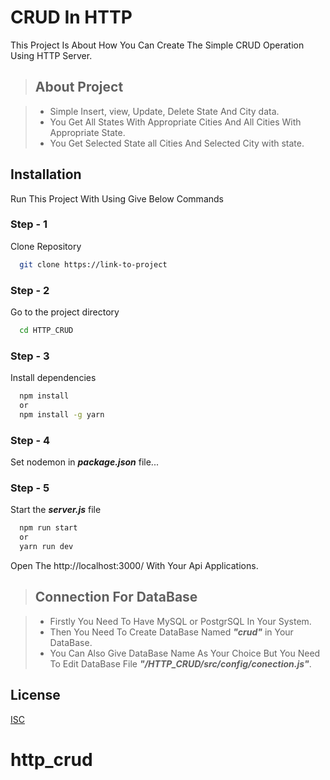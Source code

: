 
# CRUD In HTTP

This Project Is About How You Can Create The Simple CRUD Operation Using HTTP Server.


> ## About Project

> - Simple Insert, view, Update, Delete State And City data.
> - You Get All States With Appropriate Cities And All Cities With Appropriate State.
> - You Get Selected State all Cities And Selected City with state.
## Installation

Run This Project With Using Give Below Commands

### Step - 1

Clone Repository

```bash
  git clone https://link-to-project
```

### Step - 2

Go to the project directory

```bash
  cd HTTP_CRUD
```

### Step - 3

Install dependencies

```bash
  npm install
  or 
  npm install -g yarn
```

### Step - 4

Set nodemon in ***package.json*** file...

### Step - 5

Start the ***server.js*** file

```bash
  npm run start
  or
  yarn run dev
```


Open The http://localhost:3000/ With Your Api Applications.




> ## Connection For DataBase

> - Firstly You Need To Have MySQL or PostgrSQL In Your System.
> - Then You Need To Create DataBase Named ***"crud"*** in Your DataBase.
> - You Can Also Give DataBase Name As Your Choice But You Need To Edit DataBase File ***"/HTTP_CRUD/src/config/conection.js"***.


## License

[ISC](https://www.isc.org/licenses/)
# http_crud
